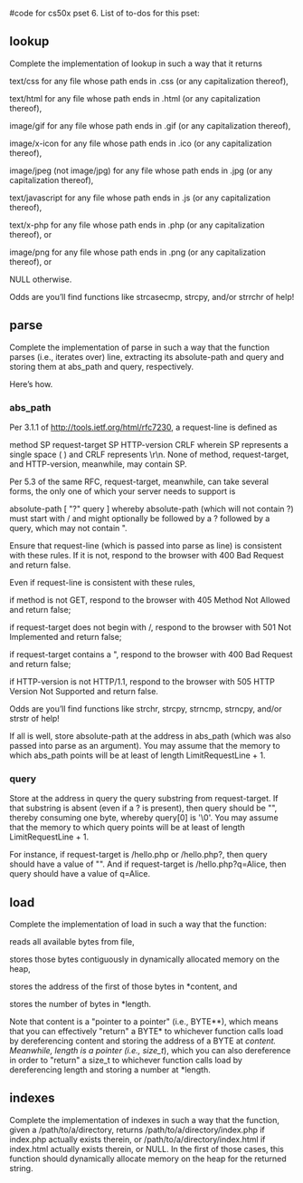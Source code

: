 #code for cs50x pset 6. List of to-dos for this pset:

## lookup

Complete the implementation of lookup in such a way that it returns

text/css for any file whose path ends in .css (or any capitalization thereof),

text/html for any file whose path ends in .html (or any capitalization thereof),

image/gif for any file whose path ends in .gif (or any capitalization thereof),

image/x-icon for any file whose path ends in .ico (or any capitalization thereof),

image/jpeg (not image/jpg) for any file whose path ends in .jpg (or any capitalization thereof),

text/javascript for any file whose path ends in .js (or any capitalization thereof),

text/x-php for any file whose path ends in .php (or any capitalization thereof), or

image/png for any file whose path ends in .png (or any capitalization thereof), or

NULL otherwise.

Odds are you’ll find functions like strcasecmp, strcpy, and/or strrchr of help!

## parse

Complete the implementation of parse in such a way that the function parses (i.e., iterates over) line, extracting its absolute-path and query and storing them at abs_path and query, respectively.

Here’s how.

### abs_path
Per 3.1.1 of http://tools.ietf.org/html/rfc7230, a request-line is defined as

method SP request-target SP HTTP-version CRLF
wherein SP represents a single space ( ) and CRLF represents \r\n. None of method, request-target, and HTTP-version, meanwhile, may contain SP.

Per 5.3 of the same RFC, request-target, meanwhile, can take several forms, the only one of which your server needs to support is

absolute-path [ "?" query ]
whereby absolute-path (which will not contain ?) must start with / and might optionally be followed by a ? followed by a query, which may not contain ".

Ensure that request-line (which is passed into parse as line) is consistent with these rules. If it is not, respond to the browser with 400 Bad Request and return false.

Even if request-line is consistent with these rules,

if method is not GET, respond to the browser with 405 Method Not Allowed and return false;

if request-target does not begin with /, respond to the browser with 501 Not Implemented and return false;

if request-target contains a ", respond to the browser with 400 Bad Request and return false;

if HTTP-version is not HTTP/1.1, respond to the browser with 505 HTTP Version Not Supported and return false.

Odds are you’ll find functions like strchr, strcpy, strncmp, strncpy, and/or strstr of help!

If all is well, store absolute-path at the address in abs_path (which was also passed into parse as an argument). You may assume that the memory to which abs_path points will be at least of length LimitRequestLine + 1.

### query
Store at the address in query the query substring from request-target. If that substring is absent (even if a ? is present), then query should be "", thereby consuming one byte, whereby query[0] is '\0'. You may assume that the memory to which query points will be at least of length LimitRequestLine + 1.

For instance, if request-target is /hello.php or /hello.php?, then query should have a value of "". And if request-target is /hello.php?q=Alice, then query should have a value of q=Alice.

## load
Complete the implementation of load in such a way that the function:

reads all available bytes from file,

stores those bytes contiguously in dynamically allocated memory on the heap,

stores the address of the first of those bytes in *content, and

stores the number of bytes in *length.

Note that content is a "pointer to a pointer" (i.e., BYTE**), which means that you can effectively "return" a BYTE* to whichever function calls load by dereferencing content and storing the address of a BYTE at *content. Meanwhile, length is a pointer (i.e., size_t*), which you can also dereference in order to "return" a size_t to whichever function calls load by dereferencing length and storing a number at *length.

## indexes
Complete the implementation of indexes in such a way that the function, given a /path/to/a/directory, returns /path/to/a/directory/index.php if index.php actually exists therein, or /path/to/a/directory/index.html if index.html actually exists therein, or NULL. In the first of those cases, this function should dynamically allocate memory on the heap for the returned string.
